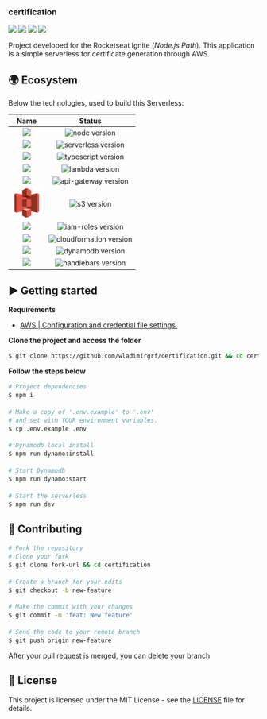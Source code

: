 ### certification

[![](https://img.shields.io/github/repo-size/wladimirgrf/certification?color=%23000)]()
[![](https://img.shields.io/github/last-commit/wladimirgrf/certification?color=%23000)](https://github.com/wladimirgrf/certification/commits/master)
[![](https://img.shields.io/github/issues/wladimirgrf/certification?color=%23000)](https://github.com/wladimirgrf/certification/issues)
[![](https://img.shields.io/github/license/wladimirgrf/certification?color=%23000)]()

Project developed for the Rocketseat Ignite (_Node.js Path_). This application is a simple serverless for certificate generation through AWS.

## 🌍 Ecosystem

Below the technologies, used to build this Serverless:

|                      Name                                   |                         Status                          |
|:-----------------------------------------------------------:|:-------------------------------------------------------:|
|<img height="58" src="https://cdn.worldvectorlogo.com/logos/nodejs-1.svg"> | <img alt="node version" src="https://img.shields.io/badge/nodejs-v14.17-blue"> |
|<img height="55" src="https://www.vectorlogo.zone/logos/serverless/serverless-icon.svg"> | <img alt="serverless version" src="https://img.shields.io/badge/serverless-v2.70-blue">|
|<img height="55" src="https://cdn.worldvectorlogo.com/logos/typescript.svg"> | <img alt="typescript version" src="https://img.shields.io/badge/typescript-v4.0-blue"> |
|<img height="60" src="https://cdn.worldvectorlogo.com/logos/aws-lambda.svg"> | <img alt="lambda version" src="https://img.shields.io/badge/lambda-v2.10-blue"> |
|<img height="60" src="https://cdn.worldvectorlogo.com/logos/aws-api-gateway.svg"> | <img alt="api-gateway version" src="https://img.shields.io/badge/api_gateway-v2.10-blue"> |
|<img height="60" src=".github/assets/aws-s3.svg"> | <img alt="s3 version" src="https://img.shields.io/badge/s3-v2.10-blue"> |
|<img height="60" src="https://cdn.worldvectorlogo.com/logos/aws-iam.svg"> | <img alt="iam-roles version" src="https://img.shields.io/badge/iam_roles-v3.2-blue"> |
|<img height="60" src="https://cdn.worldvectorlogo.com/logos/aws-cloudformation.svg"> | <img alt="cloudformation version" src="https://img.shields.io/badge/cloudformation-v2.10-blue"> |
|<img height="55" src="https://cdn.worldvectorlogo.com/logos/aws-dynamodb.svg"> | <img alt="dynamodb version" src="https://img.shields.io/badge/dynamodb-v0.2-blue"> |
|<img height="60" src="https://www.vectorlogo.zone/logos/handlebarsjs/handlebarsjs-ar21.svg"> | <img alt="handlebars version" src="https://img.shields.io/badge/handlebars-v4.7-blue"> |

## ▶️ Getting started

**Requirements**

- [AWS | Configuration and credential file settings.](https://docs.aws.amazon.com/cli/latest/userguide/cli-configure-files.html)

**Clone the project and access the folder**

```bash
$ git clone https://github.com/wladimirgrf/certification.git && cd certification
```

**Follow the steps below**

```bash
# Project dependencies
$ npm i

# Make a copy of '.env.example' to '.env'
# and set with YOUR environment variables.
$ cp .env.example .env

# Dynamodb local install
$ npm run dynamo:install

# Start Dynamodb
$ npm run dynamo:start

# Start the serverless
$ npm run dev
```

## 🤝 Contributing

```bash
# Fork the repository
# Clone your fork
$ git clone fork-url && cd certification

# Create a branch for your edits
$ git checkout -b new-feature

# Make the commit with your changes
$ git commit -m 'feat: New feature'

# Send the code to your remote branch
$ git push origin new-feature
```

After your pull request is merged, you can delete your branch

## 📝 License

This project is licensed under the MIT License - see the [LICENSE](LICENSE) file for details.

